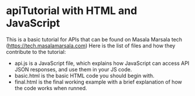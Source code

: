 # apiTutorial with HTML and JavaScript
This is a basic tutorial for APIs that can be found on Masala Marsala tech (https://tech.masalamarsala.com)
Here is the list of files and how they contribute to the tutorial:
- api.js is a JavaScript file, which explains how JavaScript can access API JSON responses, and use them in your JS code.
- basic.html is the basic HTML code you should begin with.
- final.html is the final working example with a brief explanation of how the code works when runned. 

